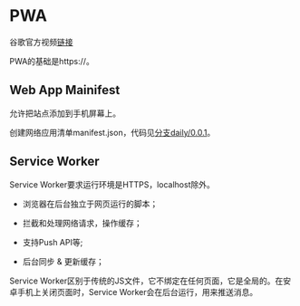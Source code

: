 # PWA

谷歌官方视频[链接](https://www.youtube.com/watch?v=17kGWJOuL-A&list=PLNYkxOF6rcIAdnzEsWkg0KpMn2WJwMBmN)

PWA的基础是https://。

## Web App Mainifest

允许把站点添加到手机屏幕上。

创建网络应用清单manifest.json，代码见[分支daily/0.0.1](https://github.com/Bian2017/bgl-example-pwa/commit/817750fcda0afdef2c08884e09e5daf6ae63a45f)。

## Service Worker

Service Worker要求运行环境是HTTPS，localhost除外。

+ 浏览器在后台独立于网页运行的脚本；

+ 拦截和处理网络请求，操作缓存；

+ 支持Push API等;

+ 后台同步 & 更新缓存；

Service Worker区别于传统的JS文件，它不绑定在任何页面，它是全局的。在安卓手机上关闭页面时，Service Worker会在后台运行，用来推送消息。

![]()